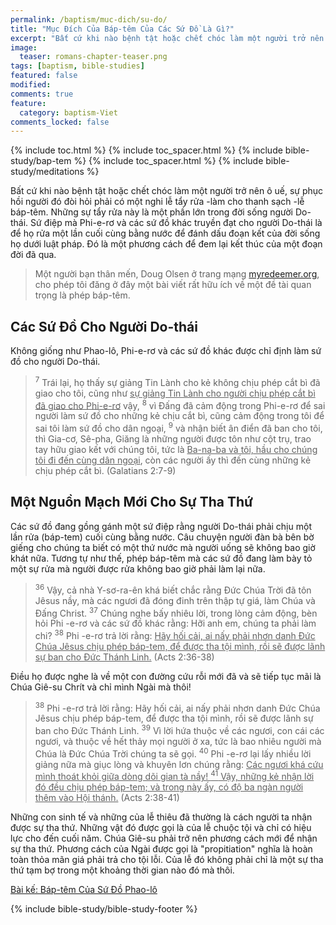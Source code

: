 ```yaml
---
permalink: /baptism/muc-dich/su-do/
title: "Mục Đích Của Báp-têm Của Các Sứ Đồ Là Gì?"
excerpt: "Bất cứ khi nào bệnh tật hoặc chết chóc làm một người trở nên ô uế, sự phục hồi người đó đòi hỏi phải có một nghi lễ tẩy rửa -làm cho thanh sạch -lễ báp-têm. Những sự tẩy rửa này là một phần lớn trong đời sống người Do-thái. Sứ điệp mà Phi-e-rơ và các sứ đồ khác truyền đạt cho người Do-thái là để họ rửa một lần cuối cùng bằng nước để đánh dấu đoạn kết của đời sống họ dưới luật pháp. Đó là một phương cách để đem lại kết thúc của một đoạn đời đã qua."
image: 
  teaser: romans-chapter-teaser.png
tags: [baptism, bible-studies]
featured: false
modified:
comments: true
feature:
  category: baptism-Viet
comments_locked: false
---
```


{% include toc.html %}
{% include toc_spacer.html %}
{% include bible-study/bap-tem %}
{% include toc_spacer.html %}
{% include bible-study/meditations %}

Bất cứ khi nào bệnh tật hoặc chết chóc làm một người trở nên ô uế, sự phục hồi người đó đòi hỏi phải có một nghi lễ tẩy rửa -làm cho thanh sạch -lễ báp-têm. Những sự tẩy rửa này là một phần lớn trong đời sống người Do-thái. Sứ điệp mà Phi-e-rơ và các sứ đồ khác truyền đạt cho người Do-thái là để họ rửa một lần cuối cùng bằng nước để đánh dấu đoạn kết của đời sống họ dưới luật pháp. Đó là một phương cách để đem lại kết thúc của một đoạn đời đã qua.

> Một người bạn thân mến, Doug Olsen ở trang mạng <a href="http://myredeemer.org">myredeemer.org</a>, cho phép tôi đăng ở đây một bài viết rất hữu ích về một đề tài quan trọng là phép báp-têm.

## Các Sứ Đồ Cho Người Do-thái

Không giống như Phao-lô, Phi-e-rơ và các sứ đồ khác được chỉ định làm sứ đồ cho người Do-thái.

> <sup>7</sup> Trái lại, họ thấy sự giảng Tin Lành cho kẻ không chịu phép cắt bì đã giao cho tôi, cũng như <u>sự giảng Tin Lành cho người chịu phép cắt bì đã giao cho Phi-e-rơ</u> vậy, <sup>8</sup> vì Ðấng đã cảm động trong Phi-e-rơ để sai người làm sứ đồ cho những kẻ chịu cắt bì, cũng cảm động trong tôi để sai tôi làm sứ đồ cho dân ngoại, <sup>9</sup> và nhận biết ân điển đã ban cho tôi, thì Gia-cơ, Sê-pha, Giăng là những người được tôn như cột trụ, trao tay hữu giao kết với chúng tôi, tức là <u>Ba-na-ba và tôi, hầu cho chúng tôi đi đến cùng dân ngoại</u>, còn các người ấy thì đến cùng những kẻ chịu phép cắt bì. (Galatians 2:7-9)

## Một Nguồn Mạch Mới Cho Sự Tha Thứ

Các sứ đồ đang gồng gánh một sứ điệp rằng người Do-thái phải chịu một lần rửa (báp-tem) cuối cùng bằng nước. Câu chuyện người đàn bà bên bờ giếng cho chúng ta biết có một thứ nước mà người uống sẽ không bao giờ khát nữa. Tương tự như thế, phép báp-têm mà các sứ đồ đang làm bày tỏ một sự rửa mà người được rửa không bao giờ phải làm lại nữa.

> <sup>36</sup> Vậy, cả nhà Y-sơ-ra-ên khá biết chắc rằng Ðức Chúa Trời đã tôn Jêsus nầy, mà các ngươi đã đóng đinh trên thập tự giá, làm Chúa và Ðấng Christ. <sup>37</sup> Chúng nghe bấy nhiêu lời, trong lòng cảm động, bèn hỏi Phi -e-rơ và các sứ đồ khác rằng: Hỡi anh em, chúng ta phải làm chi? <sup>38</sup> Phi -e-rơ trả lời rằng: <u>Hãy hối cải, ai nấy phải nhơn danh Ðức Chúa Jêsus chịu phép báp-tem, để được tha tội mình, rồi sẽ được lãnh sự ban cho Ðức Thánh Linh.</u> (Acts 2:36-38)

Điều họ được nghe là về một con đường cứu rỗi mới đã và sẽ tiếp tục mãi là Chúa Giê-su Chrít và chỉ mình Ngài mà thôi!

> <sup>38</sup> Phi -e-rơ trả lời rằng: Hãy hối cải, ai nấy phải nhơn danh Ðức Chúa Jêsus chịu phép báp-tem, để được tha tội mình, rồi sẽ được lãnh sự ban cho Ðức Thánh Linh. <sup>39</sup> Vì lời hứa thuộc về các ngươi, con cái các ngươi, và thuộc về hết thảy mọi người ở xa, tức là bao nhiêu người mà Chúa là Ðức Chúa Trời chúng ta sẽ gọi. <sup>40</sup> Phi -e-rơ lại lấy nhiều lời giảng nữa mà giục lòng và khuyên lơn chúng rằng: <u>Các ngươi khá cứu mình thoát khỏi giữa dòng dõi gian tà nầy! <sup>41</sup> Vậy, những kẻ nhận lời đó đều chịu phép báp-tem; và trong này ấy, có độ ba ngàn người thêm vào Hội thánh.</u> (Acts 2:38-41)

Những con sinh tế và những của lễ thiêu đã thường là cách người ta nhận được sự tha thứ. Những vật đó được gọi là của lễ chuộc tội và chỉ có hiệu lực cho đến cuối năm. Chúa Giê-su phải trở nên phương cách mới để nhận sự tha thứ. Phương cách của Ngài được gọi là "propitiation" nghĩa là hoàn toàn thỏa mãn giá phải trả cho tội lỗi. Của lễ đó không phải chỉ là một sự tha thứ tạm bợ trong một khoảng thời gian nào đó mà thôi.

<a href="{{ site.url }}/baptism/muc-dich/phao-lo/">Bài kế: Báp-têm Của Sứ Đồ Phao-lô</a>

{% include bible-study/bible-study-footer %}
